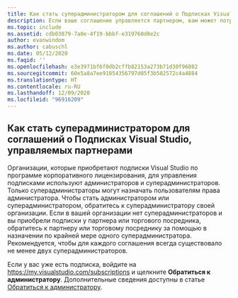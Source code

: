 ```yaml
---
title: Как стать суперадминистратором для соглашений о Подписках Visual Studio, управляемых партнерами
description: Если ваше соглашение управляется партнером, вам может потребоваться помощь в создании суперадминистраторов.
ms.topic: include
ms.assetid: cdb03879-7a0e-4f19-bbbf-e319760d8e2c
author: evanwindom
ms.author: cabuschl
ms.date: 05/12/2020
ms.faqid: ''
ms.openlocfilehash: e3e3971bf6f0db2cffb82153a273b71d30f96082
ms.sourcegitcommit: 60e5a8a7ee91854356797d05f3b502572c4a4884
ms.translationtype: HT
ms.contentlocale: ru-RU
ms.lasthandoff: 12/09/2020
ms.locfileid: "96916209"
---
```

## <a name="how-to-become-a-super-admin-for-visual-studio-subscriptions-agreements-managed-by-partners"></a>Как стать суперадминистратором для соглашений о Подписках Visual Studio, управляемых партнерами

Организации, которые приобретают подписки Visual Studio по программе корпоративного лицензирования, для управления подписками используют администраторов и суперадминистраторов.  Только суперадминистраторы могут назначать пользователям права администратора.  Чтобы стать администратором или суперадминистратором, обратитесь к суперадминистратору своей организации.  Если в вашей организации нет суперадминистраторов и вы приобрели подписки у партнера или торгового посредника, обратитесь к партнеру или торговому посреднику за помощью в назначении по крайней мере одного суперадминистратора.  Рекомендуется, чтобы для каждого соглашения всегда существовало не менее двух суперадминистраторов.  

Если у вас уже есть подписка, войдите на https://my.visualstudio.com/subscriptions и щелкните **Обратиться к администратору**.  Дополнительные сведения доступны в статье [Обратиться к администратору](https://docs.microsoft.com/visualstudio/subscriptions/contact-my-admin).

